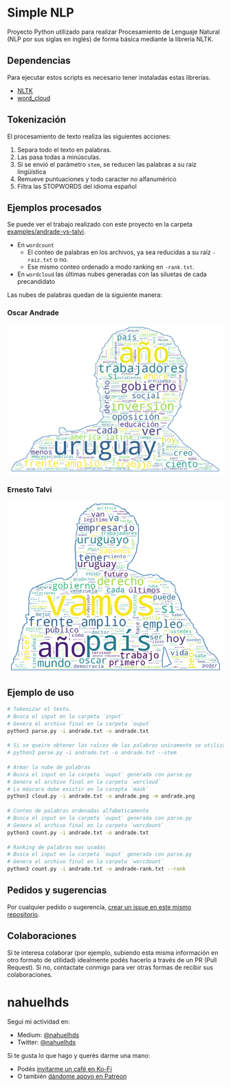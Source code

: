 # Simple NLP

Proyecto Python utilizado para realizar Procesamiento de Lenguaje Natural (NLP por sus siglas en inglés) de forma básica mediante la librería NLTK.

## Dependencias

Para ejecutar estos scripts es necesario tener instaladas estas librerías.

- [NLTK](https://www.nltk.org/install.html)
- [word_cloud](https://amueller.github.io/word_cloud/)

## Tokenización

El procesamiento de texto realiza las siguientes acciones:

1. Separa todo el texto en palabras.
1. Las pasa todas a minúsculas.
1. Si se envió el parámetro `stem`, se reducen las palabras a su raíz lingüística
1. Remueve puntuaciones y todo caracter no alfanumérico
1. Filtra las STOPWORDS del idioma español

## Ejemplos procesados

Se puede ver el trabajo realizado con este proyecto en la carpeta [examples/andrade-vs-talvi](./examples/andrade-vs-talvi).

- En `wordcount`
  - El conteo de palabras en los archivos, ya sea reducidas a su raíz `-raiz.txt` o no.
  - Ese mismo conteo ordenado a modo ranking en `-rank.txt`.
- En `wordcloud` las últimas nubes generadas con las siluetas de cada precandidato

Las nubes de palabras quedan de la siguiente manera:

### Oscar Andrade

![Nube de palabras de Óscar Andrade](./examples/andrade-vs-talvi/wordcloud/andrade.png)

### Ernesto Talvi

![Nube de palabras de Ernesto Talvi](./examples/andrade-vs-talvi/wordcloud/talvi.png)

## Ejemplo de uso

```bash
# Tokenizar el texto.
# Busca el input en la carpeta `input`
# Genera el archivo final en la carpeta `ouput`
python3 parse.py -i andrade.txt -o andrade.txt

# Si se queire obtener las raíces de las palabras unicamente se utiliza `stem`
# python3 parse.py -i andrade.txt -o andrade.txt --stem

# Armar la nube de palabras
# Busca el input en la carpeta `ouput` generada con parse.py
# Genera el archivo final en la carpeta `worcloud`
# La máscara debe existir en la carepta `mask`
python3 cloud.py -i andrade.txt -o andrade.png -m andrade.png

# Conteo de palabras ordenadas alfabeticamente
# Busca el input en la carpeta `ouput` generada con parse.py
# Genera el archivo final en la carpeta `worcdount`
python3 count.py -i andrade.txt -o andrade.txt

# Ranking de palabras mas usadas
# Busca el input en la carpeta `ouput` generada con parse.py
# Genera el archivo final en la carpeta `worcdount`
python3 count.py -i andrade.txt -o andrade-rank.txt --rank
```

## Pedidos y sugerencias

Por cualquier pedido o sugerencia, [crear un issue en este mismo repositorio](https://github.com/nahuelhds/votaciones-diputados-argentina/issues/new).

## Colaboraciones

Si te interesa colaborar (por ejemplo, subiendo esta misma información en otro formato de utilidad) idealmente podés hacerlo a través de un PR (Pull Request). Si no, contactate conmigo para ver otras formas de recibir sus colaboraciones.

# nahuelhds

Segui mi actividad en:

- Medium: [@nahuelhds](http://medium.com/@nahuelhds)
- Twitter: [@nahuelhds](https://twitter.com/nahuelhds)

Si te gusta lo que hago y querés darme una mano:

- Podés [invitarme un café en Ko-Fi](https://ko-fi.com/nahuelhds)
- O también [dándome apoyo en Patreon](https://www.patreon.com/nahuelhds)
